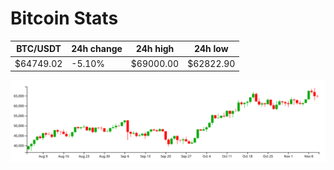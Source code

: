 # Bitcoin Stats

BTC/USDT|24h change|24h high|24h low|
|---|---|---|---|
|$64749.02|-5.10%|$69000.00|$62822.90|

<img src="./chart.svg">
